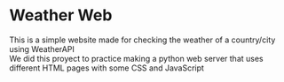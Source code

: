 # Weather Web
This is a simple website made for checking the weather of a country/city using WeatherAPI  
We did this proyect to practice making a python web server that uses different HTML pages with some CSS and JavaScript
